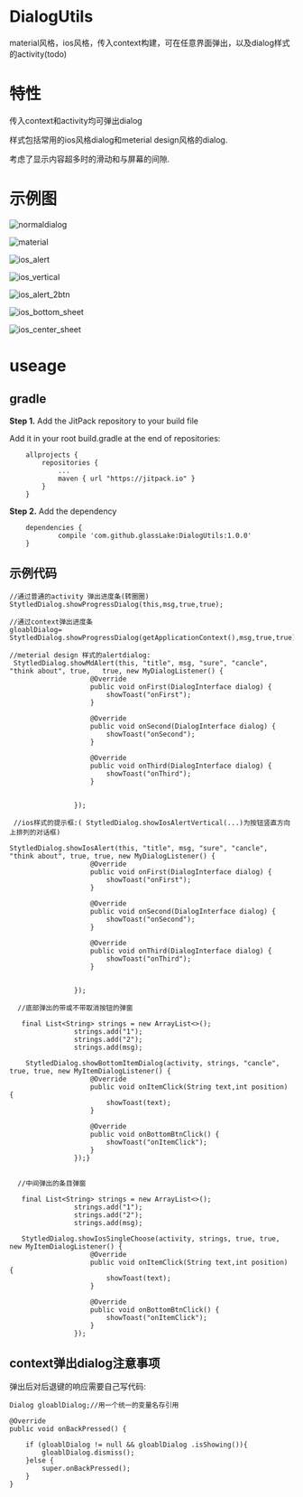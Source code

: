 # DialogUtils
material风格，ios风格，传入context构建，可在任意界面弹出，以及dialog样式的activity(todo)



# 特性

传入context和activity均可弹出dialog

样式包括常用的ios风格dialog和meterial design风格的dialog.

考虑了显示内容超多时的滑动和与屏幕的间隙.



# 示例图

 ![normaldialog](normaldialog.png)





 ![material](material.png)



 ![ios_alert](ios_alert.png)





 ![ios_vertical](ios_vertical.png)





 ![ios_alert_2btn](ios_alert_2btn.png)





 ![ios_bottom_sheet](ios_bottom_sheet.png)



 ![ios_center_sheet](ios_center_sheet.png)



# useage



## gradle

**Step 1.** Add the JitPack repository to your build file

Add it in your root build.gradle at the end of repositories:

```
	allprojects {
		repositories {
			...
			maven { url "https://jitpack.io" }
		}
	}
```

**Step 2.** Add the dependency

```
	dependencies {
	        compile 'com.github.glassLake:DialogUtils:1.0.0'
	}
```



## 示例代码



```
//通过普通的activity 弹出进度条(转圈圈)
StytledDialog.showProgressDialog(this,msg,true,true);

//通过context弹出进度条
gloablDialog=   StytledDialog.showProgressDialog(getApplicationContext(),msg,true,true);

//meterial design 样式的alertdialog:
 StytledDialog.showMdAlert(this, "title", msg, "sure", "cancle", "think about", true, 	true, new MyDialogListener() {
                    @Override
                    public void onFirst(DialogInterface dialog) {
                        showToast("onFirst");
                    }

                    @Override
                    public void onSecond(DialogInterface dialog) {
                        showToast("onSecond");
                    }

                    @Override
                    public void onThird(DialogInterface dialog) {
                        showToast("onThird");
                    }


                });
                
 //ios样式的提示框:( StytledDialog.showIosAlertVertical(...)为按钮竖直方向上排列的对话框)
 
StytledDialog.showIosAlert(this, "title", msg, "sure", "cancle", "think about", true, true, new MyDialogListener() {
                    @Override
                    public void onFirst(DialogInterface dialog) {
                        showToast("onFirst");
                    }

                    @Override
                    public void onSecond(DialogInterface dialog) {
                        showToast("onSecond");
                    }

                    @Override
                    public void onThird(DialogInterface dialog) {
                        showToast("onThird");
                    }


                });
  
  //底部弹出的带或不带取消按钮的弹窗
  
   final List<String> strings = new ArrayList<>();
                strings.add("1");
                strings.add("2");
                strings.add(msg);

	StytledDialog.showBottomItemDialog(activity, strings, "cancle", true, true, new MyItemDialogListener() {
                    @Override
                    public void onItemClick(String text,int position) {
                        showToast(text);
                    }

                    @Override
                    public void onBottomBtnClick() {
                        showToast("onItemClick");
                    }
                });}
  
  
  //中间弹出的条目弹窗
  
   final List<String> strings = new ArrayList<>();
                strings.add("1");
                strings.add("2");
                strings.add(msg);
                
   StytledDialog.showIosSingleChoose(activity, strings, true, true, new MyItemDialogListener() {
                    @Override
                    public void onItemClick(String text,int position) {
                        showToast(text);
                    }

                    @Override
                    public void onBottomBtnClick() {
                        showToast("onItemClick");
                    }
                });
```



## context弹出dialog注意事项

弹出后对后退键的响应需要自己写代码:

```
Dialog gloablDialog;//用一个统一的变量名存引用

@Override
public void onBackPressed() {

    if (gloablDialog != null && gloablDialog .isShowing()){
        gloablDialog.dismiss();
    }else {
        super.onBackPressed();
    }
}


```

